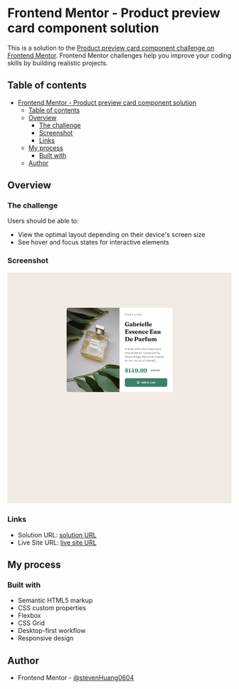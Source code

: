 # Frontend Mentor - Product preview card component solution

This is a solution to the [Product preview card component challenge on Frontend Mentor](https://www.frontendmentor.io/challenges/product-preview-card-component-GO7UmttRfa). Frontend Mentor challenges help you improve your coding skills by building realistic projects.

## Table of contents

- [Frontend Mentor - Product preview card component solution](#frontend-mentor---product-preview-card-component-solution)
  - [Table of contents](#table-of-contents)
  - [Overview](#overview)
    - [The challenge](#the-challenge)
    - [Screenshot](#screenshot)
    - [Links](#links)
  - [My process](#my-process)
    - [Built with](#built-with)
  - [Author](#author)

## Overview

### The challenge

Users should be able to:

- View the optimal layout depending on their device's screen size
- See hover and focus states for interactive elements

### Screenshot

![Product preview card](./Screenshot.png)

### Links

- Solution URL: [solution URL](https://github.com/stevenHuang0604/Product-preview-card)
- Live Site URL: [live site URL](https://product-preview-card-stevenhuang.netlify.app/)

## My process

### Built with

- Semantic HTML5 markup
- CSS custom properties
- Flexbox
- CSS Grid
- Desktop-first workflow
- Responsive design

## Author

- Frontend Mentor - [@stevenHuang0604](https://www.frontendmentor.io/profile/stevenHuang0604)
